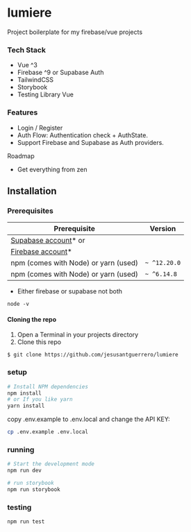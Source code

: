 # lumiere

Project boilerplate for my firebase/vue projects

### Tech Stack
- Vue ^3
- Firebase ^9 or Supabase Auth
- TailwindCSS
- Storybook
- Testing Library Vue

### Features
- Login / Register
- Auth Flow: Authentication check + AuthState.
- Support Firebase and Supabase as Auth providers.

Roadmap
- Get everything from zen

## Installation

### Prerequisites

| Prerequisite                                          | Version |
| ------------------------------------------------------| ------- |
| [Supabase account](https://supabase.com/)* or         |         |
| [Firebase account](https://firebase.google.com/)*     |         |
| npm (comes with Node) or yarn (used)                  | `~ ^12.20.0`|
| npm (comes with Node) or yarn (used)                  | `~ ^6.14.8`  |

* Either firebase or supabase not both
```shell
node -v
```
#### Cloning the repo

1. Open a Terminal in your projects directory 
2. Clone this repo

```shell
$ git clone https://github.com/jesusantguerrero/lumiere
```

### setup
```bash
# Install NPM dependencies
npm install
# or If you like yarn
yarn install

```

copy .env.example to .env.local and change the API KEY:

```bash
cp .env.example .env.local
```

### running

```bash
# Start the development mode
npm run dev

# run storybook
npm run storybook
```

### testing
```
npm run test
```
